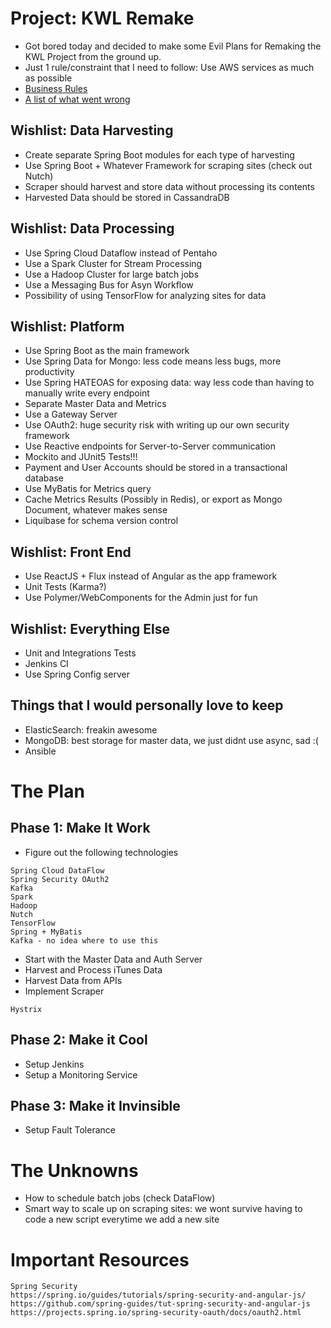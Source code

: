 # Project: KWL Remake
- Got bored today and decided to make some Evil Plans for Remaking the KWL Project from the ground up.
- Just 1 rule/constraint that I need to follow: Use AWS services as much as possible
- [Business Rules](BUSINESS_RULES.md)
- [A list of what went wrong](WENT_WRONG.md)

## Wishlist: Data Harvesting
- Create separate Spring Boot modules for each type of harvesting
- Use Spring Boot + Whatever Framework for scraping sites (check out Nutch)
- Scraper should harvest and store data without processing its contents
- Harvested Data should be stored in CassandraDB

## Wishlist: Data Processing
- Use Spring Cloud Dataflow instead of Pentaho
- Use a Spark Cluster for Stream Processing
- Use a Hadoop Cluster for large batch jobs
- Use a Messaging Bus for Asyn Workflow
- Possibility of using TensorFlow for analyzing sites for data

## Wishlist: Platform
- Use Spring Boot as the main framework
- Use Spring Data for Mongo: less code means less bugs, more productivity
- Use Spring HATEOAS for exposing data: way less code than having to manually write every endpoint
- Separate Master Data and Metrics
- Use a Gateway Server
- Use OAuth2: huge security risk with writing up our own security framework
- Use Reactive endpoints for Server-to-Server communication
- Mockito and JUnit5 Tests!!!
- Payment and User Accounts should be stored in a transactional database
- Use MyBatis for Metrics query
- Cache Metrics Results (Possibly in Redis), or export as Mongo Document, whatever makes sense
- Liquibase for schema version control

## Wishlist: Front End
- Use ReactJS + Flux instead of Angular as the app framework
- Unit Tests (Karma?)
- Use Polymer/WebComponents for the Admin just for fun

## Wishlist: Everything Else
- Unit and Integrations Tests
- Jenkins CI
- Use Spring Config server

## Things that I would personally love to keep
- ElasticSearch: freakin awesome
- MongoDB: best storage for master data, we just didnt use async, sad :(
- Ansible

# The Plan
## Phase 1: Make It Work
- Figure out the following technologies
```
Spring Cloud DataFlow
Spring Security OAuth2
Kafka
Spark
Hadoop
Nutch
TensorFlow
Spring + MyBatis
Kafka - no idea where to use this
```
- Start with the Master Data and Auth Server
- Harvest and Process iTunes Data
- Harvest Data from APIs
- Implement Scraper
```
Hystrix
```
## Phase 2: Make it Cool
- Setup Jenkins
- Setup a Monitoring Service

## Phase 3: Make it Invinsible
- Setup Fault Tolerance

# The Unknowns
- How to schedule batch jobs (check DataFlow)
- Smart way to scale up on scraping sites: we wont survive having to code a new script everytime we add a new site

# Important Resources
```
Spring Security
https://spring.io/guides/tutorials/spring-security-and-angular-js/
https://github.com/spring-guides/tut-spring-security-and-angular-js
https://projects.spring.io/spring-security-oauth/docs/oauth2.html
```
